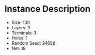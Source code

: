 # Instance Description

* Size: 100
* Layers: 3
* Terminals: 3
* Holes: 1
* Random Seed: 24098
* Net: 18
